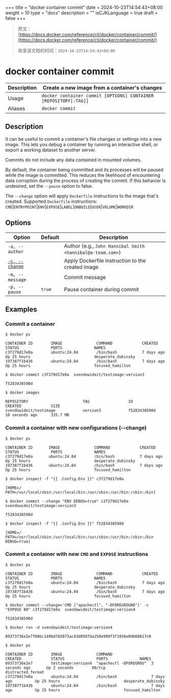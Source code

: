 +++
title = "docker container commit"
date = 2024-10-23T14:54:43+08:00
weight = 10
type = "docs"
description = ""
isCJKLanguage = true
draft = false
+++

> 原文：[https://docs.docker.com/reference/cli/docker/container/commit/](https://docs.docker.com/reference/cli/docker/container/commit/)
>
> 收录该文档的时间：`2024-10-23T14:54:43+08:00`

# docker container commit

| Description | Create a new image from a container's changes                |
| :---------- | ------------------------------------------------------------ |
| Usage       | `docker container commit [OPTIONS] CONTAINER [REPOSITORY[:TAG]]` |
| Aliases     | `docker commit`                                              |

## Description

It can be useful to commit a container's file changes or settings into a new image. This lets you debug a container by running an interactive shell, or export a working dataset to another server.

Commits do not include any data contained in mounted volumes.

By default, the container being committed and its processes will be paused while the image is committed. This reduces the likelihood of encountering data corruption during the process of creating the commit. If this behavior is undesired, set the `--pause` option to false.

The `--change` option will apply `Dockerfile` instructions to the image that's created. Supported `Dockerfile` instructions: `CMD`|`ENTRYPOINT`|`ENV`|`EXPOSE`|`LABEL`|`ONBUILD`|`USER`|`VOLUME`|`WORKDIR`

## Options

| Option                                                       | Default | Description                                                |
| ------------------------------------------------------------ | ------- | ---------------------------------------------------------- |
| `-a, --author`                                               |         | Author (e.g., `John Hannibal Smith <hannibal@a-team.com>`) |
| [`-c, --change`](https://docs.docker.com/reference/cli/docker/container/commit/#change) |         | Apply Dockerfile instruction to the created image          |
| `-m, --message`                                              |         | Commit message                                             |
| `-p, --pause`                                                | `true`  | Pause container during commit                              |

## Examples

### Commit a container



```console
$ docker ps

CONTAINER ID        IMAGE               COMMAND             CREATED             STATUS              PORTS              NAMES
c3f279d17e0a        ubuntu:24.04        /bin/bash           7 days ago          Up 25 hours                            desperate_dubinsky
197387f1b436        ubuntu:24.04        /bin/bash           7 days ago          Up 25 hours                            focused_hamilton

$ docker commit c3f279d17e0a  svendowideit/testimage:version3

f5283438590d

$ docker images

REPOSITORY                        TAG                 ID                  CREATED             SIZE
svendowideit/testimage            version3            f5283438590d        16 seconds ago      335.7 MB
```

### Commit a container with new configurations (--change)



```console
$ docker ps

CONTAINER ID       IMAGE               COMMAND             CREATED             STATUS              PORTS              NAMES
c3f279d17e0a       ubuntu:24.04        /bin/bash           7 days ago          Up 25 hours                            desperate_dubinsky
197387f1b436       ubuntu:24.04        /bin/bash           7 days ago          Up 25 hours                            focused_hamilton

$ docker inspect -f "{{ .Config.Env }}" c3f279d17e0a

[HOME=/ PATH=/usr/local/sbin:/usr/local/bin:/usr/sbin:/usr/bin:/sbin:/bin]

$ docker commit --change "ENV DEBUG=true" c3f279d17e0a  svendowideit/testimage:version3

f5283438590d

$ docker inspect -f "{{ .Config.Env }}" f5283438590d

[HOME=/ PATH=/usr/local/sbin:/usr/local/bin:/usr/sbin:/usr/bin:/sbin:/bin DEBUG=true]
```

### Commit a container with new `CMD` and `EXPOSE` instructions



```console
$ docker ps

CONTAINER ID        IMAGE               COMMAND             CREATED             STATUS              PORTS              NAMES
c3f279d17e0a        ubuntu:24.04        /bin/bash           7 days ago          Up 25 hours                            desperate_dubinsky
197387f1b436        ubuntu:24.04        /bin/bash           7 days ago          Up 25 hours                            focused_hamilton

$ docker commit --change='CMD ["apachectl", "-DFOREGROUND"]' -c "EXPOSE 80" c3f279d17e0a  svendowideit/testimage:version4

f5283438590d

$ docker run -d svendowideit/testimage:version4

89373736e2e7f00bc149bd783073ac43d0507da250e999f3f1036e0db60817c0

$ docker ps

CONTAINER ID        IMAGE               COMMAND                 CREATED             STATUS              PORTS              NAMES
89373736e2e7        testimage:version4  "apachectl -DFOREGROU"  3 seconds ago       Up 2 seconds        80/tcp             distracted_fermat
c3f279d17e0a        ubuntu:24.04        /bin/bash               7 days ago          Up 25 hours                            desperate_dubinsky
197387f1b436        ubuntu:24.04        /bin/bash               7 days ago          Up 25 hours                            focused_hamilton
```

